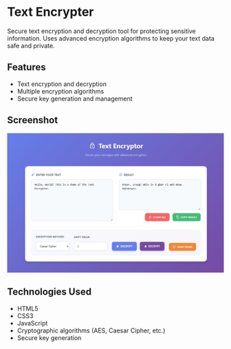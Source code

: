 # Text Encrypter
Secure text encryption and decryption tool for protecting sensitive information.
Uses advanced encryption algorithms to keep your text data safe and private.

## Features
- Text encryption and decryption
- Multiple encryption algorithms
- Secure key generation and management

## Screenshot
![screenshot](screenshot.png)

## Technologies Used
- HTML5
- CSS3
- JavaScript
- Cryptographic algorithms (AES, Caesar Cipher, etc.)
- Secure key generation
